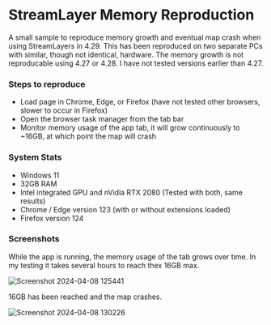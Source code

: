 # StreamLayer Memory Reproduction

A small sample to reproduce memory growth and eventual map crash when using StreamLayers in 4.29. This has been reproduced on two separate PCs with similar, though not identical, hardware. The memory growth is not reproducable using 4.27 or 4.28. I have not tested versions earlier than 4.27.

### Steps to reproduce
- Load page in Chrome, Edge, or Firefox (have not tested other browsers, slower to occur in Firefox)
- Open the browser task manager from the tab bar
- Monitor memory usage of the app tab, it will grow continuously to ~16GB, at which point the map will crash

### System Stats
- Windows 11
- 32GB RAM
- Intel integrated GPU and nVidia RTX 2080 (Tested with both, same results)
- Chrome / Edge version 123 (with or without extensions loaded)
- Firefox version 124

### Screenshots
While the app is running, the memory usage of the tab grows over time. In my testing it takes several hours to reach thex 16GB max.

![Screenshot 2024-04-08 125441](https://github.com/jbessette/streamlayer-memory-repro/assets/10093901/1321c8a1-d4c2-4b54-9f21-0643a71e6085)

16GB has been reached and the map crashes.

![Screenshot 2024-04-08 130226](https://github.com/jbessette/streamlayer-memory-repro/assets/10093901/eb7b3844-0d91-4b0b-808b-95fa67b2e3ee)
